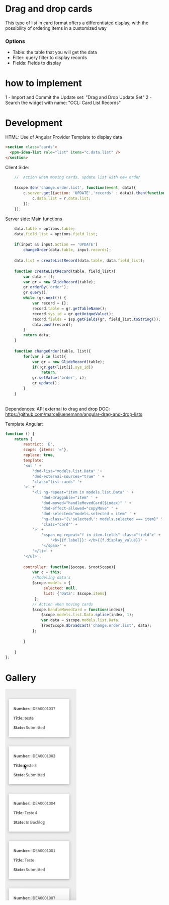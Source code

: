 # Drag and drop cards 

This type of list in card format offers a differentiated display, with the possibility of ordering items in a customized way


### Options

- Table: the table that you will get the data
- Filter:  query filter to display records
- Fields: Fields to display


# how to implement

1 - Import and Commit the Update set: "Drag and Drop Update Set"
2 - Search the widget with name: "OCL: Card List Records"

# Development

HTML: Use of Angular Provider Template to display data

```html
<section class="cards">
  <ppm-idea-list role="list" items="c.data.list" />
</section>
```

Client Side: 
```JAVASCRIPT
    //  Action when moving cards, update list with new order

    $scope.$on('change.order.list', function(event, data){
		c.server.get({action: 'UPDATE','records' : data}).then(function(r){
			c.data.list = r.data.list;
		});
	});
```

Server side: Main functions
```JAVASCRIPT
    data.table = options.table;
	data.field_list = options.field_list;

	if(input && input.action == 'UPDATE')
		changeOrder(data.table, input.records);
	
	data.list = createListRecord(data.table, data.field_list);

	function createListRecord(table, field_list){
		var data = [];
		var gr = new GlideRecord(table);
		gr.orderBy('order');
		gr.query();
		while (gr.next()) {
			var record = {};
			record.table = gr.getTableName();
			record.sys_id = gr.getUniqueValue();
			record.fields = $sp.getFields(gr, field_list.toString());
			data.push(record);
		}
		return data;
	}
	
	function changeOrder(table, list){
		for(var i in list){
			var gr = new GlideRecord(table);
			if(!gr.get(list[i].sys_id))
				return;
			gr.setValue('order', i);
			gr.update();
		}
	}
	    
```

Dependences: API external to drag and drop 
DOC: https://github.com/marceljuenemann/angular-drag-and-drop-lists

Template Angular:

```JAVASCRIPT
function () {
	return {
		restrict: 'E',
		scope: {items: '='},
		replace: true,
		template: 
		'<ul ' +
			'dnd-list="models.list.Data" '+
			'dnd-external-sources="true" ' +
			'class="list-cards" '+
		'>' +
			'<li ng-repeat="item in models.list.Data" ' +
				'dnd-draggable="item" ' +
				'dnd-moved="handleMovedCard($index)" ' +
				'dnd-effect-allowed="copyMove" ' +
				'dnd-selected="models.selected = item" ' +
				'ng-class="{\'selected\': models.selected === item}" ' +
				'class="card"' +
			'>' +
				'<span ng-repeat="f in item.fields" class="field">' +
					'<b>{{f.label}}: </b>{{f.display_value}}' +
				'</span>' +
			'</li>' +
		'</ul>',
		
		controller: function($scope, $rootScope){
			var c = this;
			//Modeling data's
			$scope.models = {
				 selected: null,
				 list: {'Data': $scope.items}
			 };
			// Action when moving cards
			$scope.handleMovedCard = function(index){
				$scope.models.list.Data.splice(index, 1);
				var data = $scope.models.list.Data;
				$rootScope.$broadcast('change.order.list', data);
			};
				
		}
		
	}
};
```

# Gallery
![Drag_and_Drop](https://github.com/WillianCostaOCL/service-now-sp/blob/main/Components/Drag_and_Drop_Card_List/Drag_and_Drop_example.gif)

